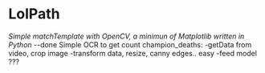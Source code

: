 # LolPath
_Simple matchTemplate with OpenCV, a minimun of Matplotlib written in Python_ --done
Simple OCR to get count champion_deaths:
-getData from video, crop image
-transform data, resize, canny edges.. easy
-feed model
???

